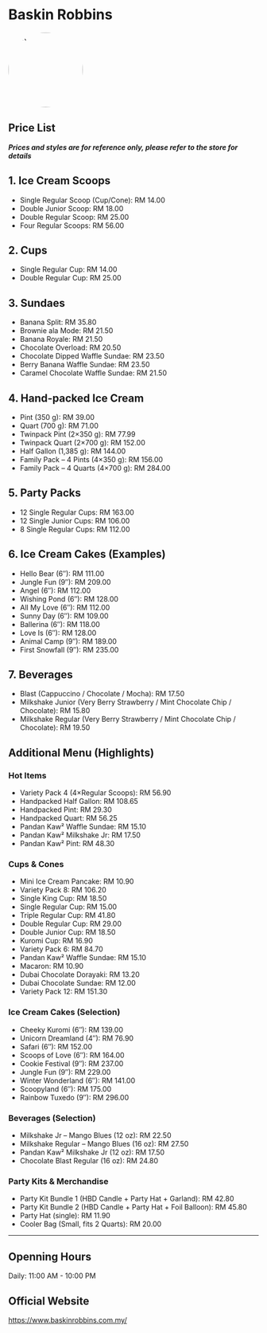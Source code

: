 ﻿# Baskin Robbins

<img src="https://img.xmummap.com/G_br_logo.png"
width="150"
height="150"
alt="BR"
style="border-radius: 75px;">

## Price List

**_Prices and styles are for reference only, please refer to the store for details_**

## 1. Ice Cream Scoops

- Single Regular Scoop (Cup/Cone): RM 14.00
- Double Junior Scoop: RM 18.00
- Double Regular Scoop: RM 25.00
- Four Regular Scoops: RM 56.00

## 2. Cups

- Single Regular Cup: RM 14.00
- Double Regular Cup: RM 25.00

## 3. Sundaes

- Banana Split: RM 35.80
- Brownie ala Mode: RM 21.50
- Banana Royale: RM 21.50
- Chocolate Overload: RM 20.50
- Chocolate Dipped Waffle Sundae: RM 23.50
- Berry Banana Waffle Sundae: RM 23.50
- Caramel Chocolate Waffle Sundae: RM 21.50

## 4. Hand-packed Ice Cream

- Pint (350 g): RM 39.00
- Quart (700 g): RM 71.00
- Twinpack Pint (2×350 g): RM 77.99
- Twinpack Quart (2×700 g): RM 152.00
- Half Gallon (1,385 g): RM 144.00
- Family Pack – 4 Pints (4×350 g): RM 156.00
- Family Pack – 4 Quarts (4×700 g): RM 284.00

## 5. Party Packs

- 12 Single Regular Cups: RM 163.00
- 12 Single Junior Cups: RM 106.00
- 8 Single Regular Cups: RM 112.00

## 6. Ice Cream Cakes (Examples)

- Hello Bear (6″): RM 111.00
- Jungle Fun (9″): RM 209.00
- Angel (6″): RM 112.00
- Wishing Pond (6″): RM 128.00
- All My Love (6″): RM 112.00
- Sunny Day (6″): RM 109.00
- Ballerina (6″): RM 118.00
- Love Is (6″): RM 128.00
- Animal Camp (9″): RM 189.00
- First Snowfall (9″): RM 235.00

## 7. Beverages

- Blast (Cappuccino / Chocolate / Mocha): RM 17.50
- Milkshake Junior (Very Berry Strawberry / Mint Chocolate Chip / Chocolate): RM 15.80
- Milkshake Regular (Very Berry Strawberry / Mint Chocolate Chip / Chocolate): RM 19.50

## Additional Menu (Highlights)

### Hot Items

- Variety Pack 4 (4×Regular Scoops): RM 56.90
- Handpacked Half Gallon: RM 108.65
- Handpacked Pint: RM 29.30
- Handpacked Quart: RM 56.25
- Pandan Kaw² Waffle Sundae: RM 15.10
- Pandan Kaw² Milkshake Jr: RM 17.50
- Pandan Kaw² Pint: RM 48.30

### Cups & Cones

- Mini Ice Cream Pancake: RM 10.90
- Variety Pack 8: RM 106.20
- Single King Cup: RM 18.50
- Single Regular Cup: RM 15.00
- Triple Regular Cup: RM 41.80
- Double Regular Cup: RM 29.00
- Double Junior Cup: RM 18.50
- Kuromi Cup: RM 16.90
- Variety Pack 6: RM 84.70
- Pandan Kaw² Waffle Sundae: RM 15.10
- Macaron: RM 10.90
- Dubai Chocolate Dorayaki: RM 13.20
- Dubai Chocolate Sundae: RM 12.00
- Variety Pack 12: RM 151.30

### Ice Cream Cakes (Selection)

- Cheeky Kuromi (6″): RM 139.00
- Unicorn Dreamland (4″): RM 76.90
- Safari (6″): RM 152.00
- Scoops of Love (6″): RM 164.00
- Cookie Festival (9″): RM 237.00
- Jungle Fun (9″): RM 229.00
- Winter Wonderland (6″): RM 141.00
- Scoopyland (6″): RM 175.00
- Rainbow Tuxedo (9″): RM 296.00

### Beverages (Selection)

- Milkshake Jr – Mango Blues (12 oz): RM 22.50
- Milkshake Regular – Mango Blues (16 oz): RM 27.50
- Pandan Kaw² Milkshake Jr (12 oz): RM 17.50
- Chocolate Blast Regular (16 oz): RM 24.80

### Party Kits & Merchandise

- Party Kit Bundle 1 (HBD Candle + Party Hat + Garland): RM 42.80
- Party Kit Bundle 2 (HBD Candle + Party Hat + Foil Balloon): RM 45.80
- Party Hat (single): RM 11.90
- Cooler Bag (Small, fits 2 Quarts): RM 20.00

---

## Openning Hours

Daily: 11:00 AM - 10:00 PM

## Official Website

https://www.baskinrobbins.com.my/
